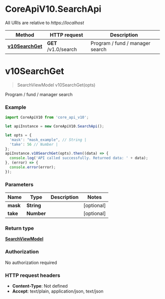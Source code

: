 # CoreApiV10.SearchApi

All URIs are relative to *https://localhost*

Method | HTTP request | Description
------------- | ------------- | -------------
[**v10SearchGet**](SearchApi.md#v10SearchGet) | **GET** /v1.0/search | Program / fund / manager search


<a name="v10SearchGet"></a>
# **v10SearchGet**
> SearchViewModel v10SearchGet(opts)

Program / fund / manager search

### Example
```javascript
import CoreApiV10 from 'core_api_v10';

let apiInstance = new CoreApiV10.SearchApi();

let opts = { 
  'mask': "mask_example", // String | 
  'take': 56 // Number | 
};
apiInstance.v10SearchGet(opts).then((data) => {
  console.log('API called successfully. Returned data: ' + data);
}, (error) => {
  console.error(error);
});

```

### Parameters

Name | Type | Description  | Notes
------------- | ------------- | ------------- | -------------
 **mask** | **String**|  | [optional] 
 **take** | **Number**|  | [optional] 

### Return type

[**SearchViewModel**](SearchViewModel.md)

### Authorization

No authorization required

### HTTP request headers

 - **Content-Type**: Not defined
 - **Accept**: text/plain, application/json, text/json

